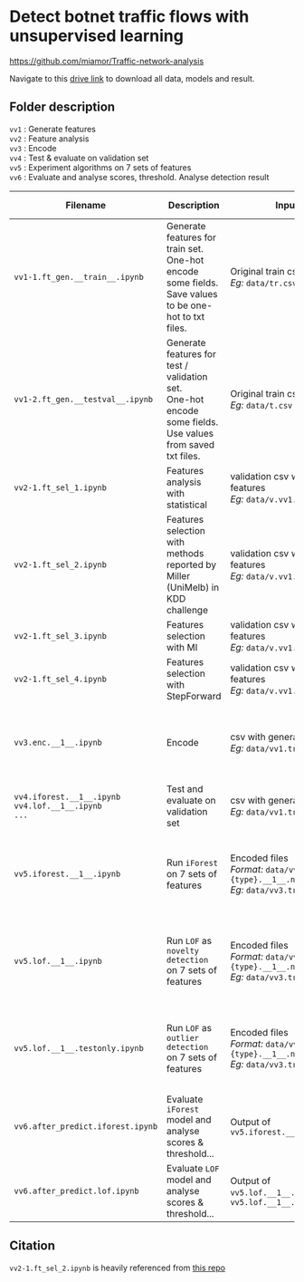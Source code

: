 # Detect botnet traffic flows with unsupervised learning  

<https://github.com/miamor/Traffic-network-analysis>  

Navigate to this [drive link](https://drive.google.com/drive/folders/1HZu0VzbrEZIaZX8ZAyUpsbnkt_p4wjVN?usp=share_link) to download all data, models and result.   


## Folder description
`vv1` : Generate features  
`vv2` : Feature analysis  
`vv3` : Encode  
`vv4` : Test & evaluate on validation set  
`vv5` : Experiment algorithms on 7 sets of features  
`vv6` : Evaluate and analyse scores, threshold. Analyse detection result  


| Filename | Description | Input file | Output file | Variables to be modified |
|---|---|---|---|---|
| `vv1-1.ft_gen.__train__.ipynb` | Generate features for train set. <br>One-hot encode some fields. Save values to be one-hot to txt files. | Original train csv <br>*Eg:* `data/tr.csv` | csv file with generated features <br>*Format:* `data/{set}.vv1.csv` <br>*Eg:* `data/tr.vv1.csv` | `dt` |
| `vv1-2.ft_gen.__testval__.ipynb` | Generate features for test / validation set. <br>One-hot encode some fields. Use values from saved txt files. | Original train csv <br>*Eg:* `data/t.csv` | csv file with generated features <br>*Format:* `data/{set}.vv1.csv` <br>*Eg:* `data/t.vv1.csv` | `dt` |
| `vv2-1.ft_sel_1.ipynb` | Features analysis with statistical | validation csv with generated features <br>*Eg:* `data/v.vv1.csv` |  |  |
| `vv2-1.ft_sel_2.ipynb` | Features selection with methods reported by Miller (UniMelb) in KDD challenge | validation csv with generated features <br>*Eg:* `data/v.vv1.csv` |  |  |
| `vv2-1.ft_sel_3.ipynb` | Features selection with MI | validation csv with generated features <br>*Eg:* `data/v.vv1.csv` |  |  |
| `vv2-1.ft_sel_4.ipynb` | Features selection with StepForward | validation csv with generated features <br>*Eg:* `data/v.vv1.csv` |  |  |
| `vv3.enc.__1__.ipynb` | Encode | csv with generated features <br>*Eg:* `data/vv1.tr.csv` | Encoded files <br>*Format:*<br>`data/vv3.{set}.{type}.__1__.npy` <br>*Eg:*<br>`data/vv3.tr.X.__1__.npy`,<br>`data/vv3.t.y.__1__.npy`,<br>`...` |  |
| `vv4.iforest.__1__.ipynb`<br>`vv4.lof.__1__.ipynb`<br>`...` | Test and evaluate on validation set | csv with generated features <br>*Eg:* `data/vv1.tr.csv` |  |  |
| `vv5.iforest.__1__.ipynb` | Run `iForest` on 7 sets of features | Encoded files <br>*Format:* `data/vv3.{set}.{type}.__1__.npy` <br>*Eg:* `data/vv3.tr.X.__1__.npy` | Model, features used, X used, ... <br>*Format:*<br>`result/vv5.__1__.{model_name}.{expname}.__{ra}__.{outtype}.{ext}` <br>*Eg:*<br>`result/vv5.__1__.iforest.exp04_play.__81.91__.model.pkl`,<br>`result/vv5.__1__.iforest.exp04_play.__81.91__.data.t.X.npy`,<br>`...` |  |
| `vv5.lof.__1__.ipynb` | Run `LOF` as `novelty detection` on 7 sets of features | Encoded files <br>*Format:* `data/vv3.{set}.{type}.__1__.npy` <br>*Eg:* `data/vv3.tr.X.__1__.npy` | Model, features used, X used, ... <br>*Format:*<br>`result/vv5.__1__.{model_name}.{expname}.__{ra}__.{outtype}.{ext}` <br>*Eg:*<br>`result/vv5.__1__.lof.exp05_mi1.__78.40__.model.pkl`,<br>`result/vv5.__1__.lof.exp05_mi1.__78.40__.data.t.X.npy`,<br>`...` |  |
| `vv5.lof.__1__.testonly.ipynb` | Run `LOF` as `outlier detection` on 7 sets of features | Encoded files <br>*Format:* `data/vv3.{set}.{type}.__1__.npy` <br>*Eg:* `data/vv3.tr.X.__1__.npy` | Model, features used, X used, ... <br>*Format:*<br>`result/vv5.__1__.{model_name}.{expname}.__{ra}__.{outtype}.{ext}` <br>*Eg:*<br>`result/vv5.__1__.lof.exp05_mi1.__78.40__.model.pkl`,<br>`result/vv5.__1__.lof.exp05_mi1.__78.40__.data.t.X.npy`,<br>`...` |  |
| `vv6.after_predict.iforest.ipynb` | Evaluate `iForest` model and analyse scores & threshold... | Output of `vv5.iforest.__1__.ipynb` |  | `expname = 'exp04_play'`<br>`ra = '81.91'`<br>`model_name = 'iforest'` |
| `vv6.after_predict.lof.ipynb` | Evaluate `LOF` model and analyse scores & threshold... | Output of `vv5.lof.__1__.ipynb` or `vv5.lof.__1__.testonly.ipynb` |  | `expname = 'exp05_mi1'`<br>`ra = '78.40'`<br>`model_name = 'lof'` |


## Citation
`vv2-1.ft_sel_2.ipynb` is heavily referenced from [this repo](https://github.com/solegalli/feature-selection-for-machine-learning)
